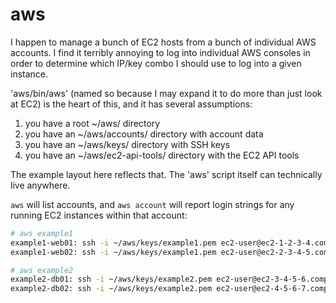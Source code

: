 aws
===

I happen to manage a bunch of EC2 hosts from a bunch of individual AWS accounts. I find it terribly annoying to log into individual AWS consoles in order to
 determine which IP/key combo I should use to log into a given instance.

'aws/bin/aws' (named so because I may expand it to do more than just look at
 EC2) is the heart of this, and it has several assumptions:

1. you have a root ~/aws/ directory
2. you have an ~/aws/accounts/ directory with account data
3. you have an ~/aws/keys/ directory with SSH keys
4. you have an ~/aws/ec2-api-tools/ directory with the EC2 API tools

The example layout here reflects that.  The 'aws' script itself can technically
 live anywhere.

`aws` will list accounts, and `aws account` will report login strings for any
 running EC2 instances within that account:

```bash
# aws example1
example1-web01: ssh -i ~/aws/keys/example1.pem ec2-user@ec2-1-2-3-4.compute-1.amazonaws.com
example1-web02: ssh -i ~/aws/keys/example1.pem ec2-user@ec2-2-3-4-5.compute-1.amazonaws.com
```

```bash
# aws example2
example2-db01: ssh -i ~/aws/keys/example2.pem ec2-user@ec2-3-4-5-6.compute-1.amazonaws.com
example2-db02: ssh -i ~/aws/keys/example2.pem ec2-user@ec2-4-5-6-7.compute-1.amazonaws.com
```

